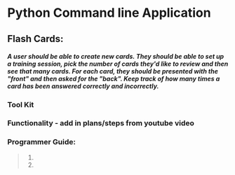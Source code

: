 # Python Command line Application
## Flash Cards:
##### A user should be able to create new cards. They should be able to set up a training session, pick the number of cards they'd like to review and then see that many cards. For each card, they should be presented with the "front" and then asked for the "back". Keep track of how many times a card has been answered correctly and incorrectly.

### Tool Kit

### Functionality - add in plans/steps from youtube video

### Programmer Guide:
> 1. 
> 2. 